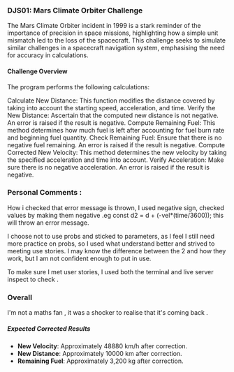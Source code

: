 ### DJS01: Mars Climate Orbiter Challenge

The Mars Climate Orbiter incident in 1999 is a stark reminder of the importance of precision in space missions, highlighting how a simple unit mismatch led to the loss of the spacecraft. This challenge seeks to simulate similar challenges in a spacecraft navigation system, emphasising the need for accuracy in calculations.

#### Challenge Overview

The program performs the following calculations:

Calculate New Distance: This function modifies the distance covered by taking into account the starting speed, acceleration, and time.
Verify the New Distance: Ascertain that the computed new distance is not negative. An error is raised if the result is negative.
Compute Remaining Fuel: This method determines how much fuel is left after accounting for fuel burn rate and beginning fuel quantity.
Check Remaining Fuel: Ensure that there is no negative fuel remaining. An error is raised if the result is negative.
Compute Corrected New Velocity: This method determines the new velocity by taking the specified acceleration and time into account.
Verify Acceleration: Make sure there is no negative acceleration. An error is raised if the result is negative.

### Personal Comments :
How i checked that error message is thrown, I used negative sign, checked values by making them negative .eg const d2 = d + (-vel*(time/3600)); this will throw an error message.

I choose not to use probs and sticked to parameters, as I feel I still need more practice on probs, so I used what understand better and strived to meeting use stories. I may know the difference between the 2 and how they work, but I am not confident enough to put in use.

To make sure I met user stories, I used both the terminal and live server inspect to check .


### Overall

I'm not a maths fan , it was a shocker to realise that it's coming back .



##### Expected Corrected Results

- **New Velocity**: Approximately 48880 km/h after correction.
- **New Distance**: Approximately 10000 km after correction.
- **Remaining Fuel**: Approximately 3,200 kg after correction.

